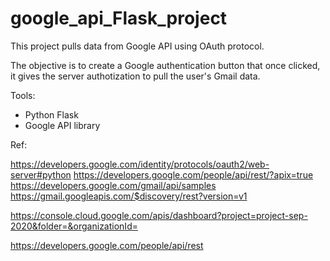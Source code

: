 # google_api_Flask_project

This project pulls data from Google API using OAuth protocol.

The objective is to create a Google authentication button that once clicked, it gives the server authotization to pull the user's Gmail data.

Tools:
- Python Flask
- Google API library


Ref:

https://developers.google.com/identity/protocols/oauth2/web-server#python
https://developers.google.com/people/api/rest/?apix=true
https://developers.google.com/gmail/api/samples
https://gmail.googleapis.com/$discovery/rest?version=v1

https://console.cloud.google.com/apis/dashboard?project=project-sep-2020&folder=&organizationId=

https://developers.google.com/people/api/rest